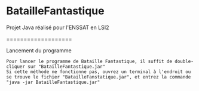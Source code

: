 BatailleFantastique
===================

Projet Java réalisé pour l'ENSSAT en LSI2

===================

Lancement du programme

	Pour lancer le programme de Bataille Fantastique, il suffit de double-cliquer sur "BatailleFantastique.jar"
	Si cette méthode ne fonctionne pas, ouvrez un terminal à l'endroit ou se trouve le fichier "BatailleFanstatique.jar", et entrez la commande "java -jar BatailleFantastique.jar"
